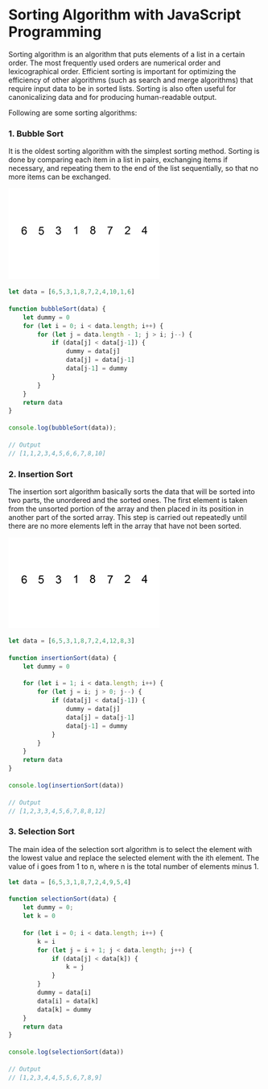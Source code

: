 # Sorting Algorithm with JavaScript Programming
Sorting algorithm is an algorithm that puts elements of a list in a certain order. The most frequently used orders are numerical order and lexicographical order. Efficient sorting is important for optimizing the efficiency of other algorithms (such as search and merge algorithms) that require input data to be in sorted lists. Sorting is also often useful for canonicalizing data and for producing human-readable output. 

Following are some sorting algorithms:
### 1. Bubble Sort
It is the oldest sorting algorithm with the simplest sorting method. Sorting is done by comparing each item in a list in pairs, exchanging items if necessary, and repeating them to the end of the list sequentially, so that no more items can be exchanged.

![GitHub Logo](https://github.com/abdanzamzam/Sorting-Algorithm-with-JavaScript-Programming/blob/main/insertionSort.gif)
```js
let data = [6,5,3,1,8,7,2,4,10,1,6]

function bubbleSort(data) {
    let dummy = 0
    for (let i = 0; i < data.length; i++) {
        for (let j = data.length - 1; j > i; j--) {
            if (data[j] < data[j-1]) {
                dummy = data[j]
                data[j] = data[j-1]
                data[j-1] = dummy
            }
        }
    }
    return data
}

console.log(bubbleSort(data));

// Output
// [1,1,2,3,4,5,6,6,7,8,10]
```
### 2. Insertion Sort
The insertion sort algorithm basically sorts the data that will be sorted into two parts, the unordered and the sorted ones. The first element is taken from the unsorted portion of the array and then placed in its position in another part of the sorted array. This step is carried out repeatedly until there are no more elements left in the array that have not been sorted.

![GitHub Logo](https://github.com/abdanzamzam/Sorting-Algorithm-with-JavaScript-Programming/blob/main/bubbleSort.gif)
```js
let data = [6,5,3,1,8,7,2,4,12,8,3]

function insertionSort(data) {
    let dummy = 0
    
    for (let i = 1; i < data.length; i++) {
        for (let j = i; j > 0; j--) {
            if (data[j] < data[j-1]) {
                dummy = data[j]
                data[j] = data[j-1]
                data[j-1] = dummy
            }
        }
    }
    return data
}

console.log(insertionSort(data))

// Output
// [1,2,3,3,4,5,6,7,8,8,12]
```
### 3. Selection Sort
The main idea of the selection sort algorithm is to select the element with the lowest value and replace the selected element with the ith element. The value of i goes from 1 to n, where n is the total number of elements minus 1.
```js
let data = [6,5,3,1,8,7,2,4,9,5,4]

function selectionSort(data) {
    let dummy = 0;
    let k = 0

    for (let i = 0; i < data.length; i++) {
        k = i
        for (let j = i + 1; j < data.length; j++) {
            if (data[j] < data[k]) {
                k = j
            }
        }
        dummy = data[i]
        data[i] = data[k]
        data[k] = dummy
    }
    return data
}

console.log(selectionSort(data))

// Output
// [1,2,3,4,4,5,5,6,7,8,9]
```
